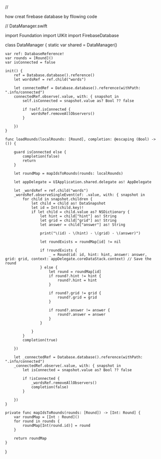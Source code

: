 //

how creat firebase database by fllowing code



//  DataManager.swift


import Foundation
import UIKit
import FirebaseDatabase

class DataManager {
    static var shared = DataManager()
    
    var ref: DatabaseReference!
    var rounds = [Round]()
    var isConnected = false
    
    init() {
        ref = Database.database().reference()
        let wordsRef = ref.child("words")
        
        let connectedRef = Database.database().reference(withPath: ".info/connected")
        connectedRef.observe(.value, with: { snapshot in
            self.isConnected = snapshot.value as? Bool ?? false
            
            if !self.isConnected {
                wordsRef.removeAllObservers()
            }
            
        })
    }
    
    func loadRounds(localRounds: [Round], completion: @escaping (Bool) -> ()) {
        
        guard isConnected else {
            completion(false)
            return
        }
        
        let roundMap = mapIdsToRounds(rounds: localRounds)
        
        let appDelegate = UIApplication.shared.delegate as! AppDelegate
        
        let _wordsRef = ref.child("words")
        _wordsRef.observeSingleEvent(of: .value, with: { snapshot in
            for child in snapshot.children {
                let child = child as! DataSnapshot
                let id = Int(child.key)!
                if let child = child.value as? NSDictionary {
                    let hint = child["hint"] as! String
                    let grid = child["grid"] as! String
                    let answer = child["answer"] as! String
                    
                    print("\(id) - \(hint) - \(grid) - \(answer)")
                    
                    let roundExists = roundMap[id] != nil
                    
                    if !roundExists {
                        _ = Round(id: id, hint: hint, answer: answer, grid: grid, context: appDelegate.coreDataStack.context) // Save the round
                    } else {
                        let round = roundMap[id]
                        if round?.hint != hint {
                            round?.hint = hint
                        }
                        
                        if round?.grid != grid {
                            round?.grid = grid
                        }
                        
                        if round?.answer != answer {
                            round?.answer = answer
                        }
                    }
                    
                }
            }
            completion(true)
            
        })
        
        let _connectedRef = Database.database().reference(withPath: ".info/connected")
        _connectedRef.observe(.value, with: { snapshot in
            let isConnected = snapshot.value as? Bool ?? false
            
            if !isConnected {
                _wordsRef.removeAllObservers()
                completion(false)
            }
            
        })
    }
    
    private func mapIdsToRounds(rounds: [Round]) -> [Int: Round] {
        var roundMap = [Int : Round]()
        for round in rounds {
            roundMap[Int(round.id)] = round
        }
        
        return roundMap
    }
}
